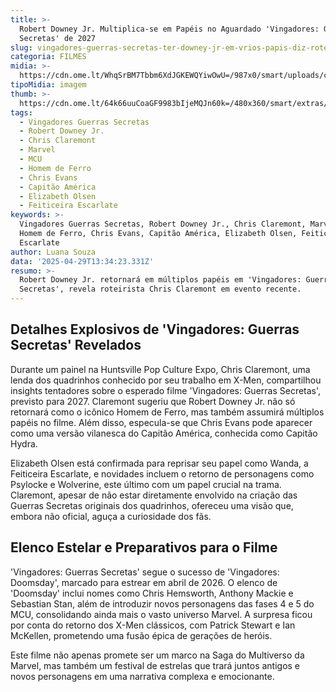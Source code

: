 ```yaml
---
title: >-
  Robert Downey Jr. Multiplica-se em Papéis no Aguardado 'Vingadores: Guerras
  Secretas' de 2027
slug: vingadores-guerras-secretas-ter-downey-jr-em-vrios-papis-diz-roteirista
categoria: FILMES
midia: >-
  https://cdn.ome.lt/WhqSrBM7Tbbm6XdJGKEWQYiwOwU=/987x0/smart/uploads/conteudo/fotos/OMELETE_CAPA_-_2025-04-29T100921.486.png
tipoMidia: imagem
thumb: >-
  https://cdn.ome.lt/64k66uuCoaGF9983bIjeMQJn60k=/480x360/smart/extras/conteudos/omelete_THUMB_-_2025-04-29T100905.346.png
tags:
  - Vingadores Guerras Secretas
  - Robert Downey Jr.
  - Chris Claremont
  - Marvel
  - MCU
  - Homem de Ferro
  - Chris Evans
  - Capitão América
  - Elizabeth Olsen
  - Feiticeira Escarlate
keywords: >-
  Vingadores Guerras Secretas, Robert Downey Jr., Chris Claremont, Marvel, MCU,
  Homem de Ferro, Chris Evans, Capitão América, Elizabeth Olsen, Feiticeira
  Escarlate
author: Luana Souza
data: '2025-04-29T13:34:23.331Z'
resumo: >-
  Robert Downey Jr. retornará em múltiplos papéis em 'Vingadores: Guerras
  Secretas', revela roteirista Chris Claremont em evento recente.
---
```


## Detalhes Explosivos de 'Vingadores: Guerras Secretas' Revelados

Durante um painel na Huntsville Pop Culture Expo, Chris Claremont, uma lenda dos quadrinhos conhecido por seu trabalho em X-Men, compartilhou insights tentadores sobre o esperado filme 'Vingadores: Guerras Secretas', previsto para 2027. Claremont sugeriu que Robert Downey Jr. não só retornará como o icônico Homem de Ferro, mas também assumirá múltiplos papéis no filme. Além disso, especula-se que Chris Evans pode aparecer como uma versão vilanesca do Capitão América, conhecida como Capitão Hydra.

Elizabeth Olsen está confirmada para reprisar seu papel como Wanda, a Feiticeira Escarlate, e novidades incluem o retorno de personagens como Psylocke e Wolverine, este último com um papel crucial na trama. Claremont, apesar de não estar diretamente envolvido na criação das Guerras Secretas originais dos quadrinhos, ofereceu uma visão que, embora não oficial, aguça a curiosidade dos fãs.

## Elenco Estelar e Preparativos para o Filme

'Vingadores: Guerras Secretas' segue o sucesso de 'Vingadores: Doomsday', marcado para estrear em abril de 2026. O elenco de 'Doomsday' inclui nomes como Chris Hemsworth, Anthony Mackie e Sebastian Stan, além de introduzir novos personagens das fases 4 e 5 do MCU, consolidando ainda mais o vasto universo Marvel. A surpresa ficou por conta do retorno dos X-Men clássicos, com Patrick Stewart e Ian McKellen, prometendo uma fusão épica de gerações de heróis.

Este filme não apenas promete ser um marco na Saga do Multiverso da Marvel, mas também um festival de estrelas que trará juntos antigos e novos personagens em uma narrativa complexa e emocionante.
